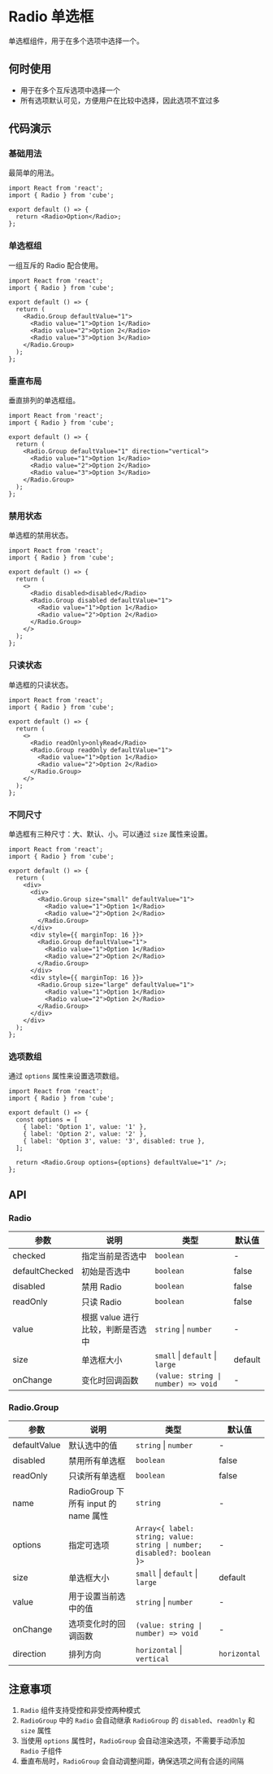 # Radio 单选框

单选框组件，用于在多个选项中选择一个。

## 何时使用

- 用于在多个互斥选项中选择一个
- 所有选项默认可见，方便用户在比较中选择，因此选项不宜过多

## 代码演示

### 基础用法

最简单的用法。

```tsx
import React from 'react';
import { Radio } from 'cube';

export default () => {
  return <Radio>Option</Radio>;
};
```

### 单选框组

一组互斥的 Radio 配合使用。

```tsx
import React from 'react';
import { Radio } from 'cube';

export default () => {
  return (
    <Radio.Group defaultValue="1">
      <Radio value="1">Option 1</Radio>
      <Radio value="2">Option 2</Radio>
      <Radio value="3">Option 3</Radio>
    </Radio.Group>
  );
};
```

### 垂直布局

垂直排列的单选框组。

```tsx
import React from 'react';
import { Radio } from 'cube';

export default () => {
  return (
    <Radio.Group defaultValue="1" direction="vertical">
      <Radio value="1">Option 1</Radio>
      <Radio value="2">Option 2</Radio>
      <Radio value="3">Option 3</Radio>
    </Radio.Group>
  );
};
```

### 禁用状态

单选框的禁用状态。

```tsx
import React from 'react';
import { Radio } from 'cube';

export default () => {
  return (
    <>
      <Radio disabled>disabled</Radio>
      <Radio.Group disabled defaultValue="1">
        <Radio value="1">Option 1</Radio>
        <Radio value="2">Option 2</Radio>
      </Radio.Group>
    </>
  );
};
```

### 只读状态

单选框的只读状态。

```tsx
import React from 'react';
import { Radio } from 'cube';

export default () => {
  return (
    <>
      <Radio readOnly>onlyRead</Radio>
      <Radio.Group readOnly defaultValue="1">
        <Radio value="1">Option 1</Radio>
        <Radio value="2">Option 2</Radio>
      </Radio.Group>
    </>
  );
};
```

### 不同尺寸

单选框有三种尺寸：大、默认、小。可以通过 `size` 属性来设置。

```tsx
import React from 'react';
import { Radio } from 'cube';

export default () => {
  return (
    <div>
      <div>
        <Radio.Group size="small" defaultValue="1">
          <Radio value="1">Option 1</Radio>
          <Radio value="2">Option 2</Radio>
        </Radio.Group>
      </div>
      <div style={{ marginTop: 16 }}>
        <Radio.Group defaultValue="1">
          <Radio value="1">Option 1</Radio>
          <Radio value="2">Option 2</Radio>
        </Radio.Group>
      </div>
      <div style={{ marginTop: 16 }}>
        <Radio.Group size="large" defaultValue="1">
          <Radio value="1">Option 1</Radio>
          <Radio value="2">Option 2</Radio>
        </Radio.Group>
      </div>
    </div>
  );
};
```

### 选项数组

通过 `options` 属性来设置选项数组。

```tsx
import React from 'react';
import { Radio } from 'cube';

export default () => {
  const options = [
    { label: 'Option 1', value: '1' },
    { label: 'Option 2', value: '2' },
    { label: 'Option 3', value: '3', disabled: true },
  ];

  return <Radio.Group options={options} defaultValue="1" />;
};
```

## API

### Radio

| 参数 | 说明 | 类型 | 默认值 |
| --- | --- | --- | --- |
| checked | 指定当前是否选中 | `boolean` | - |
| defaultChecked | 初始是否选中 | `boolean` | false |
| disabled | 禁用 Radio | `boolean` | false |
| readOnly | 只读 Radio | `boolean` | false |
| value | 根据 value 进行比较，判断是否选中 | `string` \| `number` | - |
| size | 单选框大小 | `small` \| `default` \| `large` | default |
| onChange | 变化时回调函数 | `(value: string \| number) => void` | - |

### Radio.Group

| 参数 | 说明 | 类型 | 默认值 |
| --- | --- | --- | --- |
| defaultValue | 默认选中的值 | `string` \| `number` | - |
| disabled | 禁用所有单选框 | `boolean` | false |
| readOnly | 只读所有单选框 | `boolean` | false |
| name | RadioGroup 下所有 input 的 name 属性 | `string` | - |
| options | 指定可选项 | `Array<{ label: string; value: string \| number; disabled?: boolean }>` | - |
| size | 单选框大小 | `small` \| `default` \| `large` | default |
| value | 用于设置当前选中的值 | `string` \| `number` | - |
| onChange | 选项变化时的回调函数 | `(value: string \| number) => void` | - |
| direction | 排列方向 | `horizontal` \| `vertical` | `horizontal` |

## 注意事项

1. `Radio` 组件支持受控和非受控两种模式
2. `RadioGroup` 中的 `Radio` 会自动继承 `RadioGroup` 的 `disabled`、`readOnly` 和 `size` 属性
3. 当使用 `options` 属性时，`RadioGroup` 会自动渲染选项，不需要手动添加 `Radio` 子组件
4. 垂直布局时，`RadioGroup` 会自动调整间距，确保选项之间有合适的间隔
